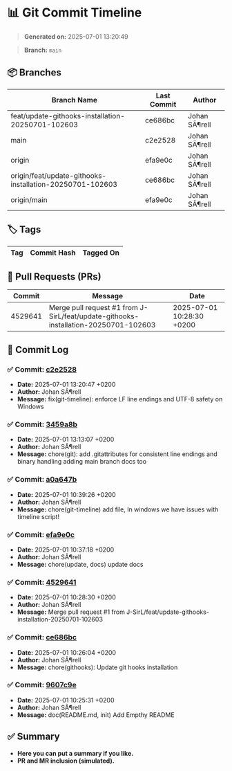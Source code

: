 # 📊 Git Commit Timeline

> **Generated on:** 2025-07-01 13:20:49

> **Branch:** `main`

## 📦 Branches
| **Branch Name** | **Last Commit** | **Author** |
|----------------|--------------|------------|
| feat/update-githooks-installation-20250701-102603 | ce686bc | Johan SÃ¶rell |
| main | c2e2528 | Johan SÃ¶rell |
| origin | efa9e0c | Johan SÃ¶rell |
| origin/feat/update-githooks-installation-20250701-102603 | ce686bc | Johan SÃ¶rell |
| origin/main | efa9e0c | Johan SÃ¶rell |

## 🏷️ Tags
| **Tag** | **Commit Hash** | **Tagged On** |
|--------|----------------|--------------|

## 🔀 Pull Requests (PRs)
| **Commit** | **Message** | **Date** |
|------------|-------------|---------|
| 4529641 | Merge pull request #1 from J-SirL/feat/update-githooks-installation-20250701-102603 | 2025-07-01 10:28:30 +0200 |

## 📁 Commit Log
### ✅ Commit: [c2e2528](https://github.com/J-SirL/mediawiki-automation/commit/c2e2528)
- **Date:** 2025-07-01 13:20:47 +0200
- **Author:** Johan SÃ¶rell
- **Message:** fix(git-timeline): enforce LF line endings and UTF-8 safety on Windows

### ✅ Commit: [3459a8b](https://github.com/J-SirL/mediawiki-automation/commit/3459a8b)
- **Date:** 2025-07-01 13:13:07 +0200
- **Author:** Johan SÃ¶rell
- **Message:** chore(git): add .gitattributes for consistent line endings and binary handling adding main branch docs too

### ✅ Commit: [a0a647b](https://github.com/J-SirL/mediawiki-automation/commit/a0a647b)
- **Date:** 2025-07-01 10:39:26 +0200
- **Author:** Johan SÃ¶rell
- **Message:** chore(git-timeline) add file, In windows we have issues with timeline script!

### ✅ Commit: [efa9e0c](https://github.com/J-SirL/mediawiki-automation/commit/efa9e0c)
- **Date:** 2025-07-01 10:37:18 +0200
- **Author:** Johan SÃ¶rell
- **Message:** chore(update, docs) update docs

### ✅ Commit: [4529641](https://github.com/J-SirL/mediawiki-automation/commit/4529641)
- **Date:** 2025-07-01 10:28:30 +0200
- **Author:** Johan SÃ¶rell
- **Message:** Merge pull request #1 from J-SirL/feat/update-githooks-installation-20250701-102603

### ✅ Commit: [ce686bc](https://github.com/J-SirL/mediawiki-automation/commit/ce686bc)
- **Date:** 2025-07-01 10:26:04 +0200
- **Author:** Johan SÃ¶rell
- **Message:** chore(githooks): Update git hooks installation

### ✅ Commit: [9607c9e](https://github.com/J-SirL/mediawiki-automation/commit/9607c9e)
- **Date:** 2025-07-01 10:25:31 +0200
- **Author:** Johan SÃ¶rell
- **Message:** doc(README.md, init) Add Empthy README


## ✅ Summary
- **Here you can put a summary if you like.**
- **PR and MR inclusion (simulated).**
